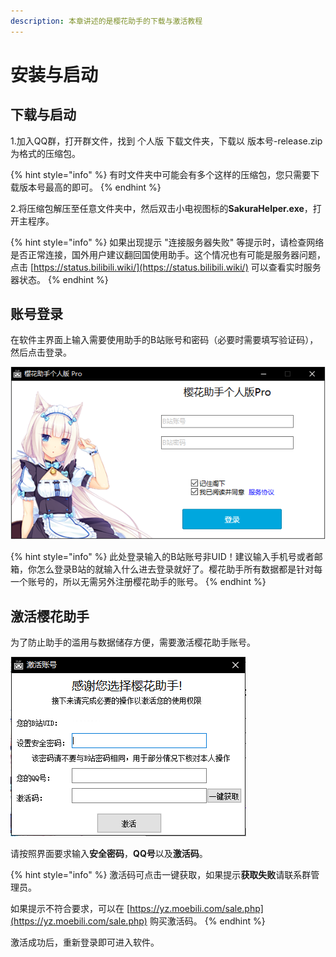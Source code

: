 ```yaml
---
description: 本章讲述的是樱花助手的下载与激活教程
---
```


# 安装与启动

## 下载与启动

1.加入QQ群，打开群文件，找到 个人版 下载文件夹，下载以 版本号-release.zip 为格式的压缩包。

{% hint style="info" %}
有时文件夹中可能会有多个这样的压缩包，您只需要下载版本号最高的即可。
{% endhint %}

2.将压缩包解压至任意文件夹中，然后双击小电视图标的**SakuraHelper.exe**，打开主程序。

{% hint style="info" %}
如果出现提示 "连接服务器失败" 等提示时，请检查网络是否正常连接，国外用户建议翻回国使用助手。这个情况也有可能是服务器问题，点击 [https://status.bilibili.wiki/](https://status.bilibili.wiki/) 可以查看实时服务器状态。
{% endhint %}

## 账号登录

在软件主界面上输入需要使用助手的B站账号和密码（必要时需要填写验证码），然后点击登录。

![&#x8F6F;&#x4EF6;&#x4E3B;&#x754C;&#x9762;&#x793A;&#x610F;&#x56FE;](../.gitbook/assets/image%20%288%29.png)

{% hint style="info" %}
此处登录输入的B站账号非UID！建议输入手机号或者邮箱，你怎么登录B站的就输入什么进去登录就好了。樱花助手所有数据都是针对每一个账号的，所以无需另外注册樱花助手的账号。
{% endhint %}

## 激活樱花助手

为了防止助手的滥用与数据储存方便，需要激活樱花助手账号。

![&#x6FC0;&#x6D3B;&#x8D26;&#x53F7;&#x754C;&#x9762;&#x793A;&#x610F;&#x56FE;](../.gitbook/assets/image%20%289%29.png)

请按照界面要求输入**安全密码**，**QQ号**以及**激活码**。

{% hint style="info" %}
激活码可点击一键获取，如果提示**获取失败**请联系群管理员。

如果提示不符合要求，可以在 [https://yz.moebili.com/sale.php](https://yz.moebili.com/sale.php) 购买激活码。
{% endhint %}

激活成功后，重新登录即可进入软件。

